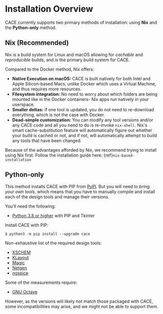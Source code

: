# Installation Overview

CACE currently supports two primary methods of installation: using **Nix** and the
**Python-only** method.

## Nix (Recommended)

Nix is a build system for Linux and macOS allowing for _cachable_ and
_reproducible_ builds, and is the primary build system for CACE.

Compared to the Docker method, Nix offers:

* **Native Execution on macOS:** CACE is built natively for both Intel and
  Apple Silicon-based Macs, unlike Docker which uses a Virtual Machine, and
  thus requires more resources.
* **Filesystem integration:** No need to worry about which folders are being
  mounted like in the Docker containers- Nix apps run natively in your userspace.
* **Smaller deltas:** if one tool is updated, you do not need to re-download
  everything, which is not the case with Docker.
* **Dead-simple customization:** You can modify any tool versions and/or any
  CACE code and all you need to do is re-invoke `nix-shell`. Nix's smart
  cache-substitution feature will automatically figure out whether your build is
  cached or not, and if not, will automatically attempt to build any tools that
  have been changed.

Because of the advantages afforded by Nix, we recommend trying to install using
Nix first. Follow the installation guide here:
{ref}`nix-based-installation`

## Python-only

This method installs CACE with PIP from [PyPI](https://pypi.org/project/cace/). But you will need to _bring your own tools_, which means that you have to manually compile and install each of the design tools and manage their versions.

You'll need the following:

- [Python 3.8 or higher](https://www.python.org/) with PIP and Tkinter

Install CACE with PIP:

```console
$ python3 -m pip install --upgrade cace
```

Non-exhaustive list of the required design tools:

* [XSCHEM](https://github.com/stefanschippers/xschem)
* [KLayout](https://klayout.de)
* [Magic](http://opencircuitdesign.com/magic/)
* [Netgen](http://opencircuitdesign.com/netgen/)
* [ngspice](https://ngspice.sourceforge.io/)

Some of the measurements require:

- [GNU Octave](https://octave.org/)

However, as the versions will likely not match those packaged with CACE,
some incompatibilities may arise, and we might not be able to support them.
